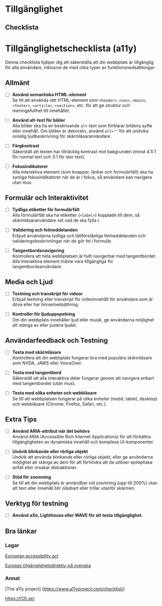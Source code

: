 # Tillgänglighet

## Checklista

# Tillgänglighetschecklista (a11y)

Denna checklista hjälper dig att säkerställa att din webbplats är tillgänglig för alla användare, inklusive de med olika typer av funktionsnedsättningar.

## Allmänt
- [ ] **Använd semantiska HTML-element**  
  Se till att använda rätt HTML-element som `<header>`, `<nav>`, `<main>`, `<footer>`, `<article>`, `<section>`, etc. för att ge struktur och meningsfullhet till innehållet.
  
- [ ] **Använd alt-text för bilder**  
  Alla bilder ska ha en beskrivande `alt`-text som förklarar bildens syfte eller innehåll. Om bilden är dekorativ, använd `alt=""` för att undvika onödig ljudbeskrivning för skärmläsaranvändare.

- [ ] **Färgkontrast**  
  Säkerställ att texten har tillräcklig kontrast mot bakgrunden (minst 4.5:1 för normal text och 3:1 för stor text).

- [ ] **Fokusindikatorer**  
  Alla interaktiva element (som knappar, länkar och formulärfält) ska ha synliga fokusindikatorer när de är i fokus, så användare kan navigera utan mus.

## Formulär och Interaktivitet
- [ ] **Tydliga etiketter för formulärfält**  
  Alla formulärfält ska ha etiketter (`<label>`) kopplade till dem, så skärmläsaranvändare vet vad de ska fylla i.

- [ ] **Validering och felmeddelanden**  
  Erbjud användarna tydliga och lättförståeliga felmeddelanden och valideringsbeskrivningar när de gör fel i formulär.

- [ ] **Tangentbordsnavigering**  
  Kontrollera att hela webbplatsen är fullt navigerbar med tangentbordet. Alla interaktiva element måste vara tillgängliga för tangentbordsanvändare.

## Media och Ljud
- [ ] **Textning och transkript för videor**  
  Erbjud textning eller transkript för videoinnehåll för användare som är döva eller har hörselnedsättning.

- [ ] **Kontroller för ljuduppspelning**  
  Om din webbplats innehåller ljud eller musik, ge användarna möjlighet att stänga av eller justera ljudet.

## Användarfeedback och Testning
- [ ] **Testa med skärmläsare**  
  Kontrollera att din webbplats fungerar bra med populära skärmläsare som NVDA, JAWS eller VoiceOver.

- [ ] **Testa med tangentbord**  
  Säkerställ att alla interaktiva delar fungerar genom att navigera enbart med tangentbordet (utan mus).

- [ ] **Testa med olika enheter och webbläsare**  
  Se till att webbplatsen fungerar på olika enheter (mobil, tablet, desktop) och webbläsare (Chrome, Firefox, Safari, etc.).

## Extra Tips
- [ ] **Använd ARIA-attribut när det behövs**  
  Använd ARIA (Accessible Rich Internet Applications) för att förbättra tillgängligheten av dynamiska innehåll och komplexa UI-komponenter.

- [ ] **Undvik blinkande eller rörliga objekt**  
  Undvik att använda blinkande eller rörliga objekt, eller ge användarna möjlighet att stänga av dem för att förhindra att de utlöser epileptiska anfall eller orsakar distraktioner.

- [ ] **Stöd för zoomning**  
  Se till att din webbplats är användbar vid zoomning (upp till 200%) utan att text eller innehåll blir oläsbart eller trillar utanför skärmen.

## Verktyg för testning
- [ ] **Använd aXe, Lighthouse eller WAVE för att testa tillgänglighet.**



## Bra länkar

### Lagar

[European accessibility act](https://eur-lex.europa.eu/legal-content/EN/TXT/?uri=CELEX%3A32019L0882)

[Europas tillgänglighetsdirektiv-på svenska](https://www.mfd.se/utgangspunkter/tillganglighet/eus-tillganglighetsdirektiv/)

### Annat

[The a11y project] (https://www.a11yproject.com/checklist/)

https://t12t.se/

 


